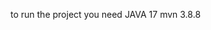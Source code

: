 <!-- TODO: FIX THIS LATER  -->
to run the project you need JAVA 17
mvn 3.8.8

<!-- compose maybe for future services ?database in a docker container  -->